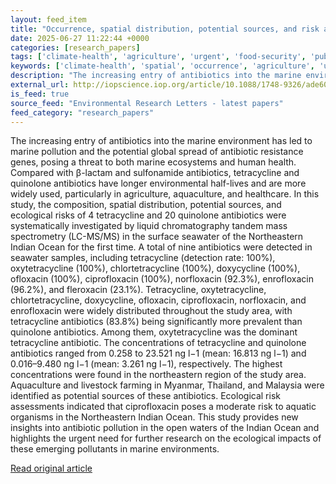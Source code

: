 ```yaml
---
layout: feed_item
title: "Occurrence, spatial distribution, potential sources, and risk assessment of common antibiotics in surface seawater of the Northeastern Indian Ocean"
date: 2025-06-27 11:22:44 +0000
categories: [research_papers]
tags: ['climate-health', 'agriculture', 'urgent', 'food-security', 'public-health']
keywords: ['climate-health', 'spatial', 'occurrence', 'agriculture', 'urgent', 'distribution', 'food-security', 'public-health']
description: "The increasing entry of antibiotics into the marine environment has led to marine pollution and the potential global spread of antibiotic resistance genes, p..."
external_url: http://iopscience.iop.org/article/10.1088/1748-9326/ade60c
is_feed: true
source_feed: "Environmental Research Letters - latest papers"
feed_category: "research_papers"
---
```


The increasing entry of antibiotics into the marine environment has led to marine pollution and the potential global spread of antibiotic resistance genes, posing a threat to both marine ecosystems and human health. Compared with β-lactam and sulfonamide antibiotics, tetracycline and quinolone antibiotics have longer environmental half-lives and are more widely used, particularly in agriculture, aquaculture, and healthcare. In this study, the composition, spatial distribution, potential sources, and ecological risks of 4 tetracycline and 20 quinolone antibiotics were systematically investigated by liquid chromatography tandem mass spectrometry (LC-MS/MS) in the surface seawater of the Northeastern Indian Ocean for the first time. A total of nine antibiotics were detected in seawater samples, including tetracycline (detection rate: 100%), oxytetracycline (100%), chlortetracycline (100%), doxycycline (100%), ofloxacin (100%), ciprofloxacin (100%), norfloxacin (92.3%), enrofloxacin (96.2%), and fleroxacin (23.1%). Tetracycline, oxytetracycline, chlortetracycline, doxycycline, ofloxacin, ciprofloxacin, norfloxacin, and enrofloxacin were widely distributed throughout the study area, with tetracycline antibiotics (83.8%) being significantly more prevalent than quinolone antibiotics. Among them, oxytetracycline was the dominant tetracycline antibiotic. The concentrations of tetracycline and quinolone antibiotics ranged from 0.258 to 23.521 ng l−1 (mean: 16.813 ng l−1) and 0.016–9.480 ng l−1 (mean: 3.261 ng l−1), respectively. The highest concentrations were found in the northeastern region of the study area. Aquaculture and livestock farming in Myanmar, Thailand, and Malaysia were identified as potential sources of these antibiotics. Ecological risk assessments indicated that ciprofloxacin poses a moderate risk to aquatic organisms in the Northeastern Indian Ocean. This study provides new insights into antibiotic pollution in the open waters of the Indian Ocean and highlights the urgent need for further research on the ecological impacts of these emerging pollutants in marine environments.

[Read original article](http://iopscience.iop.org/article/10.1088/1748-9326/ade60c)
